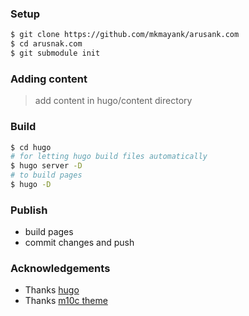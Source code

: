 ### Setup
```bash
$ git clone https://github.com/mkmayank/arusank.com
$ cd arusnak.com
$ git submodule init
```

### Adding content
> add content in hugo/content directory

### Build
```bash
$ cd hugo
# for letting hugo build files automatically
$ hugo server -D
# to build pages
$ hugo -D
```

### Publish
* build pages
* commit changes and push

### Acknowledgements
* Thanks [hugo](https://github.com/gohugoio/hugo)
* Thanks  [m10c theme](https://github.com/vaga/hugo-theme-m10c)
